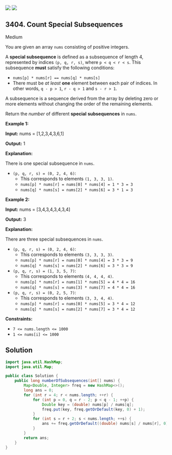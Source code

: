 [![](https://img.shields.io/github/stars/javadev/LeetCode-in-Java?label=Stars&style=flat-square)](https://github.com/javadev/LeetCode-in-Java)
[![](https://img.shields.io/github/forks/javadev/LeetCode-in-Java?label=Fork%20me%20on%20GitHub%20&style=flat-square)](https://github.com/javadev/LeetCode-in-Java/fork)

## 3404\. Count Special Subsequences

Medium

You are given an array `nums` consisting of positive integers.

A **special subsequence** is defined as a subsequence of length 4, represented by indices `(p, q, r, s)`, where `p < q < r < s`. This subsequence **must** satisfy the following conditions:

*   `nums[p] * nums[r] == nums[q] * nums[s]`
*   There must be _at least_ **one** element between each pair of indices. In other words, `q - p > 1`, `r - q > 1` and `s - r > 1`.

A subsequence is a sequence derived from the array by deleting zero or more elements without changing the order of the remaining elements.

Return the _number_ of different **special** **subsequences** in `nums`.

**Example 1:**

**Input:** nums = [1,2,3,4,3,6,1]

**Output:** 1

**Explanation:**

There is one special subsequence in `nums`.

*   `(p, q, r, s) = (0, 2, 4, 6)`:
    *   This corresponds to elements `(1, 3, 3, 1)`.
    *   `nums[p] * nums[r] = nums[0] * nums[4] = 1 * 3 = 3`
    *   `nums[q] * nums[s] = nums[2] * nums[6] = 3 * 1 = 3`

**Example 2:**

**Input:** nums = [3,4,3,4,3,4,3,4]

**Output:** 3

**Explanation:**

There are three special subsequences in `nums`.

*   `(p, q, r, s) = (0, 2, 4, 6)`:
    *   This corresponds to elements `(3, 3, 3, 3)`.
    *   `nums[p] * nums[r] = nums[0] * nums[4] = 3 * 3 = 9`
    *   `nums[q] * nums[s] = nums[2] * nums[6] = 3 * 3 = 9`
*   `(p, q, r, s) = (1, 3, 5, 7)`:
    *   This corresponds to elements `(4, 4, 4, 4)`.
    *   `nums[p] * nums[r] = nums[1] * nums[5] = 4 * 4 = 16`
    *   `nums[q] * nums[s] = nums[3] * nums[7] = 4 * 4 = 16`
*   `(p, q, r, s) = (0, 2, 5, 7)`:
    *   This corresponds to elements `(3, 3, 4, 4)`.
    *   `nums[p] * nums[r] = nums[0] * nums[5] = 3 * 4 = 12`
    *   `nums[q] * nums[s] = nums[2] * nums[7] = 3 * 4 = 12`

**Constraints:**

*   `7 <= nums.length <= 1000`
*   `1 <= nums[i] <= 1000`

## Solution

```java
import java.util.HashMap;
import java.util.Map;

public class Solution {
    public long numberOfSubsequences(int[] nums) {
        Map<Double, Integer> freq = new HashMap<>();
        long ans = 0;
        for (int r = 4; r < nums.length; ++r) {
            for (int p = 0, q = r - 2; p < q - 1; ++p) {
                Double key = (double) nums[p] / nums[q];
                freq.put(key, freq.getOrDefault(key, 0) + 1);
            }
            for (int s = r + 2; s < nums.length; ++s) {
                ans += freq.getOrDefault((double) nums[s] / nums[r], 0);
            }
        }
        return ans;
    }
}
```